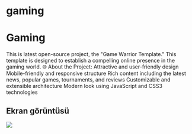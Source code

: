 # gaming


<h1>Gaming</h1>

This is latest open-source project, the "Game Warrior Template." This template is designed to establish a compelling online presence in the gaming world.
🌐 About the Project:
Attractive and user-friendly design
Mobile-friendly and responsive structure
Rich content including the latest news, popular games, tournaments, and reviews
Customizable and extensible architecture
Modern look using JavaScript and CSS3 technologies

<h2>Ekran görüntüsü</h2>

![](ekran.gif)